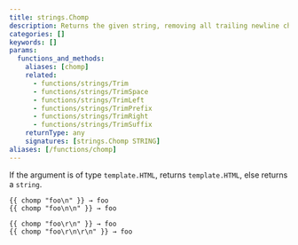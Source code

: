 ```yaml
---
title: strings.Chomp
description: Returns the given string, removing all trailing newline characters and carriage returns.
categories: []
keywords: []
params:
  functions_and_methods:
    aliases: [chomp]
    related:
      - functions/strings/Trim
      - functions/strings/TrimSpace
      - functions/strings/TrimLeft
      - functions/strings/TrimPrefix
      - functions/strings/TrimRight
      - functions/strings/TrimSuffix
    returnType: any
    signatures: [strings.Chomp STRING]
aliases: [/functions/chomp]
---
```


If the argument is of type `template.HTML`, returns `template.HTML`, else returns a `string`.

```go-html-template
{{ chomp "foo\n" }} → foo
{{ chomp "foo\n\n" }} → foo

{{ chomp "foo\r\n" }} → foo
{{ chomp "foo\r\n\r\n" }} → foo
```
